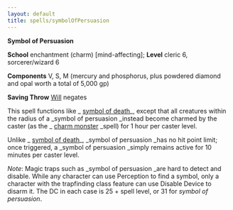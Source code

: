 ```yaml
---
layout: default
title: spells/symbolOfPersuasion
---
```

 **Symbol of Persuasion**

**School** enchantment (charm) [mind-affecting]; **Level** cleric 6, sorcerer/wizard 6

**Components** V, S, M (mercury and phosphorus, plus powdered diamond and opal worth a total of 5,000 gp)

**Saving Throw** [Will](../combat#_will) negates

This spell functions like _ [symbol of death](symbolOfDeath#_symbol-of-death)_, except that all creatures within the radius of a _symbol of persuasion _instead become charmed by the caster (as the _ [charm monster](charmMonster#_charm-monster) _spell) for 1 hour per caster level.

Unlike _ [symbol of death](symbolOfDeath#_symbol-of-death)_, _symbol of persuasion _has no hit point limit; once triggered, a _symbol of persuasion _simply remains active for 10 minutes per caster level.

_Note_: Magic traps such as _symbol of persuasion _are hard to detect and disable. While any character can use Perception to find a symbol, only a character with the trapfinding class feature can use Disable Device to disarm it. The DC in each case is 25 + spell level, or 31 for _symbol of persuasion_.

